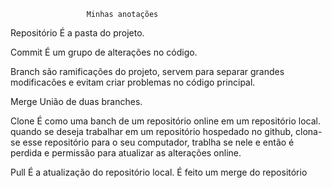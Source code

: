                      Minhas anotações
Repositório 
É a pasta do projeto.

Commit
É um grupo de alterações no código.

Branch
são ramificações do projeto, servem para separar grandes
modificacões e evitam criar problemas no código principal.

Merge
União de duas branches.

Clone
É como uma banch de um repositório online em um repositório local.
quando se deseja trabalhar em um repositório hospedado no github,
clona-se esse repositório para o seu computador, trablha se nele e 
então é perdida e permissão para atualizar as alterações online.

Pull
É a atualização do repositório local. É feito um merge do repositório 
